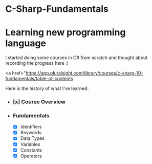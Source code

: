 # C-Sharp-Fundamentals


# Learning new programming language
I started doing some courses in C# from scratch and thought about recording the progress here :)

<a href="https://app.pluralsight.com/library/courses/c-sharp-10-fundamentals/table-of-contents</a> 


Here is the history of what I've learned:

*	### [x] Course Overview
 
*	### Fundamentals
    - [x] Identifiers 
    - [x] Keywords
    - [x] Data Types
    - [x] Variables
    - [x] Constants
    - [x] Operators

<!-- 
# Why GoLang?
At the first I started with python. I did some little stuff with it but to be honest I didn't like it to continue, perhaps for the differences between Python and C# that made it hard to me to migrate. Python was a good language but I was adictted to C# :)
I knew a little bit about GoLang, just I knew it used by Google. Afew days beafor I created this repository i was in a situation to have a look on this language and check the possibelity to migrate to it so I read many article and checked its documentation and after 2 hours I wrote a Hello World with it and realy I found it lovely language to learn. It's like C and have a diffrent vission in developing. For many years I've just been swimming in C# and OOP, they were the world for me and I didnt like it.
GoLang is much more easier than Python to migrate from C# and it has some good featured that can help you either in the market and improving your software knowledge

> Learning new language, better understanding software development!

# Start learning!
I've just like to make it easy to myself, I've been in love with C# my whole life so it is my main solution for real life of programing. But I'm so passionate to develope some real-world applications with GoLang soon.

I start learning with 2 main resources to learn basic things and after that I will try advanced topics by new resources.

<a href="https://golang.org/doc">golang.org/doc</a>

<a href="https://www.geeksforgeeks.org/golang/">geeksforgeeks.org/golang</a> 


Here is the history of what I've learned:

*	### OverView
    - [x] Introduction
    - [x] Install Go on Windows
    - [x] Hello World
    - [x] Knowing packages
    - [x] API
    - [x] Routing
    - [x] Unit Test
 
*	### Fundamentals
    - [x] Identifiers 
    - [x] Keywords
    - [x] Data Types
    - [x] Variables
    - [x] Constants
    - [x] Operators
 
* ### Control Statements
  - [x] Decision Making
  - [x] Loops
  - [x] Switch 

* ### Functions & Methods
   - [x] Functions
   - [x] Variadic Functions
   - [ ] Anonymous Functions

* ### Structure
* ### Arrays
* ### Slices
* ### Strings
* ### Pointers
* ### Concurrency


-->
